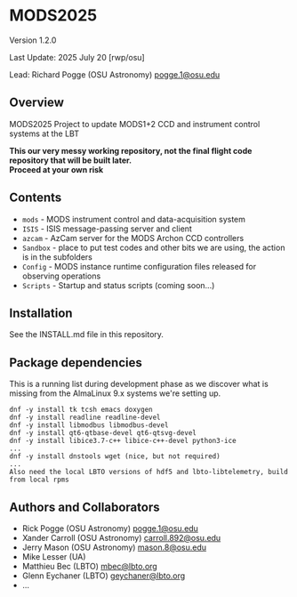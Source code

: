 # MODS2025
Version 1.2.0

Last Update: 2025 July 20 [rwp/osu]

Lead: Richard Pogge (OSU Astronomy) pogge.1@osu.edu

## Overview
MODS2025 Project to update MODS1+2 CCD and instrument control systems at the LBT

**This our very messy working repository, not the final flight code repository that will be built later.  
Proceed at your own risk**

## Contents

  * `mods` - MODS instrument control and data-acquisition system
  * `ISIS` - ISIS message-passing server and client
  * `azcam` - AzCam server for the MODS Archon CCD controllers
  * `Sandbox` - place to put test codes and other bits we are using, the action is in the subfolders
  * `Config` - MODS instance runtime configuration files released for observing operations
  * `Scripts` - Startup and status scripts (coming soon...)

## Installation

See the INSTALL.md file in this repository. 

## Package dependencies

This is a running list during development phase as we discover what is missing from the 
AlmaLinux 9.x systems we're setting up.

```shell
dnf -y install tk tcsh emacs doxygen
dnf -y install readline readline-devel
dnf -y install libmodbus libmodbus-devel
dnf -y install qt6-qtbase-devel qt6-qtsvg-devel
dnf -y install libice3.7-c++ libice-c++-devel python3-ice
...
dnf -y install dnstools wget (nice, but not required)
...
Also need the local LBTO versions of hdf5 and lbto-libtelemetry, build from local rpms
```

## Authors and Collaborators

- Rick Pogge (OSU Astronomy) pogge.1@osu.edu
- Xander Carroll (OSU Astronomy) carroll.892@osu.edu
- Jerry Mason (OSU Astronomy) mason.8@osu.edu
- Mike Lesser (UA)
- Matthieu Bec (LBTO) mbec@lbto.org
- Glenn Eychaner (LBTO) geychaner@lbto.org
- ...
